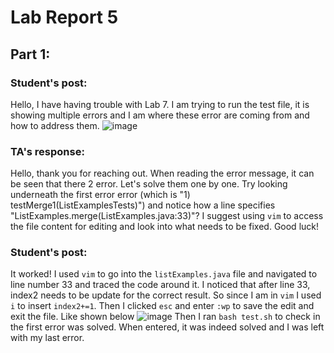 # Lab Report 5

## Part 1:
### Student's post:
Hello, I have having trouble with Lab 7. I am trying to run the test file, it is showing multiple errors
and I am where these error are coming from and how to address them.
![image](https://github.com/niktion9/cse15l-lab-reports/assets/150311091/69bad620-a3e9-4ebf-891f-f5dd58458ea7)

### TA's response:
Hello, thank you for reaching out. When reading the error message, it can be seen that there 2 error. Let's solve them one by one.
Try looking underneath the first error error (which is "1) testMerge1(ListExamplesTests)") and notice how a line specifies "ListExamples.merge(ListExamples.java:33)"?
I suggest using ```vim``` to access the file content for editing and look into what needs to be fixed. Good luck!

### Student's post:
It worked! I used ```vim``` to go into the ```listExamples.java``` file and navigated to line number 33 and traced the code around it. I noticed that after line 33, index2 needs to be update for the correct result. So since I am in ```vim``` I used ```i``` to insert ```index2+=1```. Then I clicked ```esc``` and enter ```:wp``` to save the edit and exit the file. Like shown below 
![image](https://github.com/niktion9/cse15l-lab-reports/assets/150311091/5fb9ce85-b3d4-4241-ab82-1ac2f3505b20)
Then I ran ```bash test.sh``` to check in the first error was solved. When entered, it was indeed solved and I was left with my last error.
